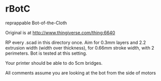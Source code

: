 rBotC
=====

reprappable Bot-of-the-Cloth

Original is at http://www.thingiverse.com/thing:6640

RP every .scad in this directory once.
Aim for 0.3mm layers and 2.2 extrusion width (width over thickness),
for 0.66mm stroke width, with 2 perimeters. Bot is tested at this setting.

Your printer should be able to do 5cm bridges.

All comments assume you are looking at the bot from the side of motors

